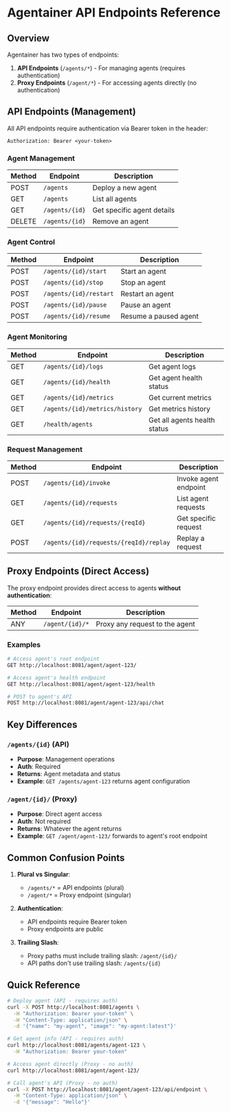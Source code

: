 # Agentainer API Endpoints Reference

## Overview

Agentainer has two types of endpoints:

1. **API Endpoints** (`/agents/*`) - For managing agents (requires authentication)
2. **Proxy Endpoints** (`/agent/*`) - For accessing agents directly (no authentication)

## API Endpoints (Management)

All API endpoints require authentication via Bearer token in the header:
```
Authorization: Bearer <your-token>
```

### Agent Management

| Method | Endpoint | Description |
|--------|----------|-------------|
| POST | `/agents` | Deploy a new agent |
| GET | `/agents` | List all agents |
| GET | `/agents/{id}` | Get specific agent details |
| DELETE | `/agents/{id}` | Remove an agent |

### Agent Control

| Method | Endpoint | Description |
|--------|----------|-------------|
| POST | `/agents/{id}/start` | Start an agent |
| POST | `/agents/{id}/stop` | Stop an agent |
| POST | `/agents/{id}/restart` | Restart an agent |
| POST | `/agents/{id}/pause` | Pause an agent |
| POST | `/agents/{id}/resume` | Resume a paused agent |

### Agent Monitoring

| Method | Endpoint | Description |
|--------|----------|-------------|
| GET | `/agents/{id}/logs` | Get agent logs |
| GET | `/agents/{id}/health` | Get agent health status |
| GET | `/agents/{id}/metrics` | Get current metrics |
| GET | `/agents/{id}/metrics/history` | Get metrics history |
| GET | `/health/agents` | Get all agents health status |

### Request Management

| Method | Endpoint | Description |
|--------|----------|-------------|
| POST | `/agents/{id}/invoke` | Invoke agent endpoint |
| GET | `/agents/{id}/requests` | List agent requests |
| GET | `/agents/{id}/requests/{reqId}` | Get specific request |
| POST | `/agents/{id}/requests/{reqId}/replay` | Replay a request |

## Proxy Endpoints (Direct Access)

The proxy endpoint provides direct access to agents **without authentication**:

| Method | Endpoint | Description |
|--------|----------|-------------|
| ANY | `/agent/{id}/*` | Proxy any request to the agent |

### Examples

```bash
# Access agent's root endpoint
GET http://localhost:8081/agent/agent-123/

# Access agent's health endpoint
GET http://localhost:8081/agent/agent-123/health

# POST to agent's API
POST http://localhost:8081/agent/agent-123/api/chat
```

## Key Differences

### `/agents/{id}` (API)
- **Purpose**: Management operations
- **Auth**: Required
- **Returns**: Agent metadata and status
- **Example**: `GET /agents/agent-123` returns agent configuration

### `/agent/{id}/` (Proxy)
- **Purpose**: Direct agent access
- **Auth**: Not required
- **Returns**: Whatever the agent returns
- **Example**: `GET /agent/agent-123/` forwards to agent's root endpoint

## Common Confusion Points

1. **Plural vs Singular**:
   - `/agents/*` = API endpoints (plural)
   - `/agent/*` = Proxy endpoint (singular)

2. **Authentication**:
   - API endpoints require Bearer token
   - Proxy endpoints are public

3. **Trailing Slash**:
   - Proxy paths must include trailing slash: `/agent/{id}/`
   - API paths don't use trailing slash: `/agents/{id}`

## Quick Reference

```bash
# Deploy agent (API - requires auth)
curl -X POST http://localhost:8081/agents \
  -H "Authorization: Bearer your-token" \
  -H "Content-Type: application/json" \
  -d '{"name": "my-agent", "image": "my-agent:latest"}'

# Get agent info (API - requires auth)
curl http://localhost:8081/agents/agent-123 \
  -H "Authorization: Bearer your-token"

# Access agent directly (Proxy - no auth)
curl http://localhost:8081/agent/agent-123/

# Call agent's API (Proxy - no auth)
curl -X POST http://localhost:8081/agent/agent-123/api/endpoint \
  -H "Content-Type: application/json" \
  -d '{"message": "Hello"}'
```
